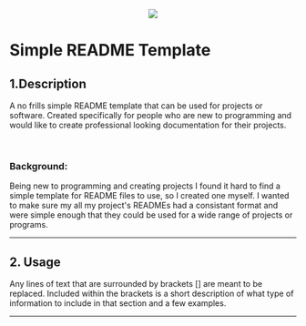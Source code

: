 <p align='center'>
    <img src="https://miro.medium.com/max/700/0*M02BtcU5qgDA07om" class="center">
</p>

# **Simple README Template**

## 1.Description

A no frills simple README template that can be used for projects or software. Created specifically for people who are new to programming and would like to create professional looking documentation for their projects. 



<br/>

### Background:
Being new to programming and creating projects I found it hard to find a simple template for README files to use, so I created one myself. I wanted to make sure my all my project's READMEs had a consistant format and were simple enough that they could be used for a wide range of projects or programs. 
***

## 2. Usage

Any lines of text that are surrounded by brackets [] are meant to be replaced. Included within the brackets is a short description of what type of information to include in that section and a few examples. 

***
